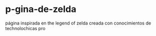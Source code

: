 # p-gina-de-zelda
página inspirada en the legend of zelda creada con conocimientos de technolochicas pro
